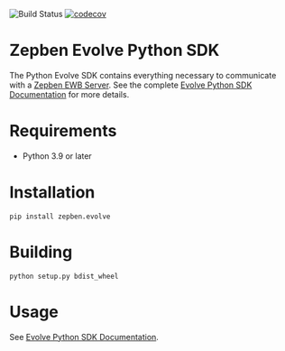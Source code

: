 ![Build Status](https://img.shields.io/github/actions/workflow/status/zepben/evolve-sdk-python/python-lib-snapshot.yml)
[![codecov](https://codecov.io/gh/zepben/evolve-sdk-python/branch/main/graph/badge.svg?token=B0WNRMMR77)](https://codecov.io/gh/zepben/evolve-sdk-python)

# Zepben Evolve Python SDK #
The Python Evolve SDK contains everything necessary to communicate with a [Zepben EWB Server](https://github.com/zepben/energy-workbench-server). See the complete [Evolve Python SDK Documentation](https://zepben.github.io/evolve/docs/python-sdk/) for more details.

# Requirements #

- Python 3.9 or later

# Installation #

```
pip install zepben.evolve
```

# Building #

```
python setup.py bdist_wheel
```
    
# Usage #

See [Evolve Python SDK Documentation](https://zepben.github.io/evolve/docs/python-sdk/).
